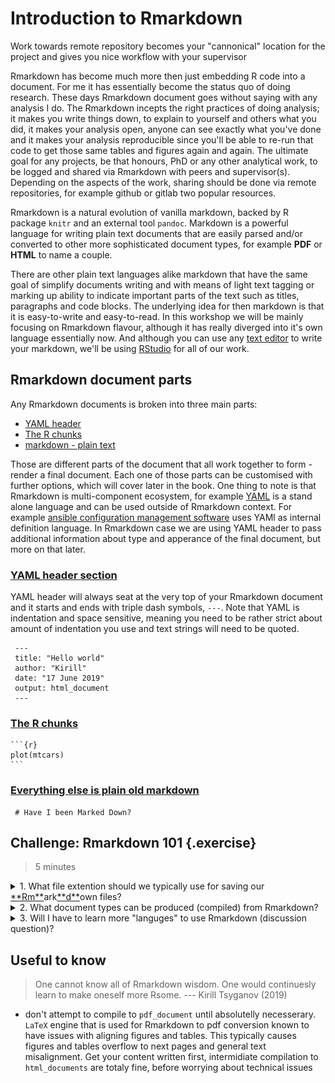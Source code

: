 # Introduction to Rmarkdown

Work towards remote repository becomes your "cannonical" location for the project and gives you nice workflow with your supervisor

Rmarkdown has become much more then just embedding R code into a document. For me it has essentially become the status quo of doing research. These days Rmarkdown document goes without saying with any analysis I do. The Rmarkdown incepts the right practices of doing analysis; it makes you write things down, to explain to yourself and others what you did, it makes your analysis open, anyone can see exactly what you've done and it makes your analysis reproducible since you'll be able to re-run that code to get those same tables and figures again and again. The ultimate goal for any projects, be that honours, PhD or any other analytical work, to be logged and shared via Rmarkdown with peers and supervisor(s). Depending on the aspects of the work, sharing should be done via remote repositories, for example github or gitlab two popular resources.

Rmarkdown is a natural evolution of vanilla markdown, backed by R package `knitr` and an external tool `pandoc`. Markdown is a powerful language for writing plain text documents that are easily parsed and/or converted to other more sophisticated document types, for example **PDF** or **HTML** to name a couple.

There are other plain text languages alike markdown that have the same goal of simplify documents writing and with means of light text tagging or marking up ability to indicate important parts of the text such as titles, paragraphs and code blocks. The underlying idea for then markdown is that it is easy-to-write and easy-to-read. In this workshop we will be mainly focusing on Rmarkdown flavour, although it has really diverged into it's own language essentially now. And although you can use any [text editor](https://en.wikipedia.org/wiki/Text_editor) to write your markdown, we'll be using [RStudio](https://rstudio.com) for all of our work.

## Rmarkdown document parts

Any Rmarkdown documents is broken into three main parts:

- [YAML header](#yaml-header-intro)
- [The R chunks](#the-r-chunks)
- [markdown - plain text](#vanilla-markdown)

Those are different parts of the document that all work together to form - render a final document. Each one of those parts can be customised with further options, which will cover later in the book. One thing to note is that Rmarkdown is multi-component ecosystem, for example [YAML](https://en.wikipedia.org/wiki/YAML) is a stand alone language and can be used outside of Rmarkdown context. For example [ansible configuration management software](https://en.wikipedia.org/wiki/Ansible_(software)) uses YAMl as internal definition language. In Rmarkdown case we are using YAML header to pass additional information about type and apperance of the final document, but more on that later.

### [YAML header section](#yaml-header-intro)

YAML header will always seat at the very top of your Rmarkdown document and it starts and ends with triple dash symbols, `---`. Note that YAML is indentation and space sensitive, meaning you need to be rather strict about amount of indentation you use and text strings will need to be quoted.

```
 ---
 title: "Hello world"
 author: "Kirill"
 date: "17 June 2019"
 output: html_document
 ---
```

### [The R chunks](#the-r-chunks)


````
```{r}
plot(mtcars)
```
````

### [Everything else is plain old markdown](#vanilla-markdown)

```
 # Have I been Marked Down?
```

## Challenge: Rmarkdown 101 {.exercise}

> 5 minutes

<details>

  <summary>
    1. What file extention should we typically use for saving our <u>**Rm**</u>ark<u>**d**</u>own files?
  </summary>
  [answer link](https://superuser.com/questions/249436/file-extension-for-markdown-files)

</details>


<details>

  <summary>
    2. What document types can be produced (compiled) from Rmarkdown?
  </summary>

  <a href="https://r4ds.had.co.nz/r-markdown-formats.html">
    <img src="figures/document_types2.png" title="Rmarkdown document types" alt="doc_types">
  </a>

</details>

<details>
  <summary>
    3. Will I have to learn more "languges" to use Rmarkdown (discussion question)?
  </summary>

  The short answer is no. Learning and writing Rmarkdown will take you a very long way.

  The longer answer is yes. At some point in the future you might want to very sophisticated documents and for that you'll most certainly will need at least tiny amount of html + css knowledge and maybe some knowledge about LaTeX (I've yet to learn a single thing about LaTeX - so far so good :D )

  [check out this bit of Rmarkdown](link to github that the line of code above)

</details>

## Useful to know

> One cannot know all of Rmarkdown wisdom. One would continuesly learn to make oneself more Rsome.
> --- Kirill Tsyganov (2019)

- don't attempt to compile to `pdf_document` until absolutelly necesserary. `LaTeX` engine that is used for Rmarkdown to pdf conversion known to have issues with aligning figures and tables. This typically causes figures and tables overflow to next pages and general text misalignment. Get your content written first, intermidiate compilation to `html_documents` are totaly fine, before worrying about technical issues

